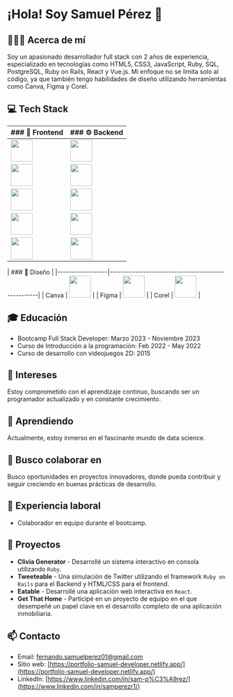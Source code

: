 # ¡Hola! Soy Samuel Pérez 👋

## 🙋🏽‍♂️ Acerca de mí
Soy un apasionado desarrollador full stack con 2 años de experiencia, especializado en tecnologías como HTML5, CSS3, JavaScript, Ruby, SQL, PostgreSQL, Ruby on Rails, React y Vue.js. Mi enfoque no se limita solo al código, ya que también tengo habilidades de diseño utilizando herramientas como Canva, Figma y Corel.

## 💻 Tech Stack



| ### 🚀 Frontend                  | ### ⚙️ Backend                                            |
|-------------------------------------------------------------|---------------------------------------------------------------------|
| <img src="https://upload.wikimedia.org/wikipedia/commons/thumb/3/38/HTML5_Badge.svg/800px-HTML5_Badge.svg.png" width="50">            | <img src="https://upload.wikimedia.org/wikipedia/commons/thumb/7/73/Ruby_logo.svg/2048px-Ruby_logo.svg.png" width="50">                   |
| <img src="https://upload.wikimedia.org/wikipedia/commons/thumb/6/62/CSS3_logo.svg/1024px-CSS3_logo.svg.png" width="50">              | <img src="https://upload.wikimedia.org/wikipedia/commons/8/87/Sql_data_base_with_logo.png" width="50">                     |
| <img src="https://upload.wikimedia.org/wikipedia/commons/thumb/6/6a/JavaScript-logo.png/768px-JavaScript-logo.png" width="50">  | <img src="https://upload.wikimedia.org/wikipedia/commons/thumb/2/29/Postgresql_elephant.svg/1200px-Postgresql_elephant.svg.png" width="50">       |
| <img src="https://upload.wikimedia.org/wikipedia/commons/thumb/a/a7/React-icon.svg/2300px-React-icon.svg.png" width="50">            | <img src="https://upload.wikimedia.org/wikipedia/commons/thumb/6/62/Ruby_On_Rails_Logo.svg/2560px-Ruby_On_Rails_Logo.svg.png" width="50">                 |
| <img src="https://upload.wikimedia.org/wikipedia/commons/thumb/9/95/Vue.js_Logo_2.svg/2367px-Vue.js_Logo_2.svg.png" width="50">             | <img src="https://upload.wikimedia.org/wikipedia/commons/thumb/4/4c/Typescript_logo_2020.svg/2048px-Typescript_logo_2020.svg.png" width="50">                 |






| ### 🎨 Diseño                                           |
|------------------|----------------------------------------------------|
| Canva            | <img src="https://assets.stickpng.com/images/5842a622a6515b1e0ad75af9.png" width="50">                |
| Figma            | <img src="https://upload.wikimedia.org/wikipedia/commons/thumb/3/33/Figma-logo.svg/1667px-Figma-logo.svg.png" width="50">                |
| Corel            | <img src="https://upload.wikimedia.org/wikipedia/commons/thumb/f/f1/CorelDraw_logo.svg/718px-CorelDraw_logo.svg.png" width="50">                |

## 🎓 Educación

- Bootcamp Full Stack Developer: Marzo 2023 - Noviembre 2023
- Curso de Introducción a la programación: Feb 2022 - May 2022
- Curso de desarrollo con videojuegos 2D: 2015

## 👀 Intereses

Estoy comprometido con el aprendizaje continuo, buscando ser un programador actualizado y en constante crecimiento.

## 🌱 Aprendiendo

Actualmente, estoy inmerso en el fascinante mundo de data science.

## 💞️ Busco colaborar en

Busco oportunidades en proyectos innovadores, donde pueda contribuir y seguir creciendo en buenas prácticas de desarrollo.

## 💼 Experiencia laboral

- Colaborador en equipo durante el bootcamp.

## 🌱 Proyectos

- **Clivia Generator** - Desarrollé un sistema interactivo en consola utilizando `Ruby`.
- **Tweeteable** - Una simulación de Twitter utilizando el framework `Ruby on Rails` para el Backend y HTML/CSS para el frontend.
- **Eatable** - Desarrollé una aplicación web interactiva en `React`.
- **Get That Home** - Participé en un proyecto de equipo en el que desempeñé un papel clave en el desarrollo completo de una aplicación inmobiliaria.

## 📫 Contacto

- Email: fernando.samuelperez01@gmail.com
- Sitio web: [https://portfolio-samuel-developer.netlify.app/](https://portfolio-samuel-developer.netlify.app/)
- LinkedIn: [https://www.linkedin.com/in/sam-p%C3%A9rez/](https://www.linkedin.com/in/samperezr1/)
